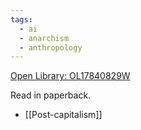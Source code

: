 ```yaml
---
tags:
  - ai
  - anarchism
  - anthropology
---
```

[Open Library: OL17840829W](https://openlibrary.org/works/OL17840829W/The_Utopia_of_Rules)

Read in paperback.

* [[Post-capitalism]]